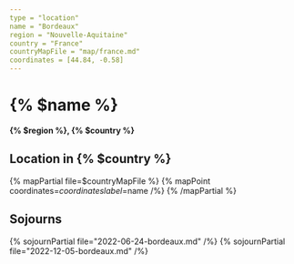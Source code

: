 ```yaml
---
type = "location"
name = "Bordeaux"
region = "Nouvelle-Aquitaine"
country = "France"
countryMapFile = "map/france.md"
coordinates = [44.84, -0.58]
---
```


# {% $name %}

**{% $region %}, {% $country %}**

## Location in {% $country %}

{% mapPartial file=$countryMapFile %}
  {% mapPoint coordinates=$coordinates label=$name /%}
{% /mapPartial %}

## Sojourns

{% sojournPartial file="2022-06-24-bordeaux.md" /%}
{% sojournPartial file="2022-12-05-bordeaux.md" /%}
